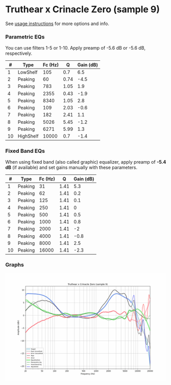 # Truthear x Crinacle Zero (sample 9)
See [usage instructions](https://github.com/jaakkopasanen/AutoEq#usage) for more options and info.

### Parametric EQs
You can use filters 1-5 or 1-10. Apply preamp of -5.6 dB or -5.6 dB, respectively.

|   # | Type      |   Fc (Hz) |    Q |   Gain (dB) |
|-----|-----------|-----------|------|-------------|
|   1 | LowShelf  |       105 | 0.7  |         6.5 |
|   2 | Peaking   |        60 | 0.74 |        -4.5 |
|   3 | Peaking   |       783 | 1.05 |         1.9 |
|   4 | Peaking   |      2355 | 0.43 |        -1.9 |
|   5 | Peaking   |      8340 | 1.05 |         2.8 |
|   6 | Peaking   |       109 | 2.03 |        -0.6 |
|   7 | Peaking   |       182 | 2.41 |         1.1 |
|   8 | Peaking   |      5026 | 5.45 |        -1.2 |
|   9 | Peaking   |      6271 | 5.99 |         1.3 |
|  10 | HighShelf |     10000 | 0.7  |        -1.4 |

### Fixed Band EQs
When using fixed band (also called graphic) equalizer, apply preamp of **-5.4 dB** (if available) and set gains manually with these parameters.

|   # | Type    |   Fc (Hz) |    Q |   Gain (dB) |
|-----|---------|-----------|------|-------------|
|   1 | Peaking |        31 | 1.41 |         5.3 |
|   2 | Peaking |        62 | 1.41 |         0.2 |
|   3 | Peaking |       125 | 1.41 |         0.1 |
|   4 | Peaking |       250 | 1.41 |         0   |
|   5 | Peaking |       500 | 1.41 |         0.5 |
|   6 | Peaking |      1000 | 1.41 |         0.8 |
|   7 | Peaking |      2000 | 1.41 |        -2   |
|   8 | Peaking |      4000 | 1.41 |        -0.8 |
|   9 | Peaking |      8000 | 1.41 |         2.5 |
|  10 | Peaking |     16000 | 1.41 |        -2.3 |

### Graphs
![](./Truthear%20x%20Crinacle%20Zero%20(sample%209).png)
